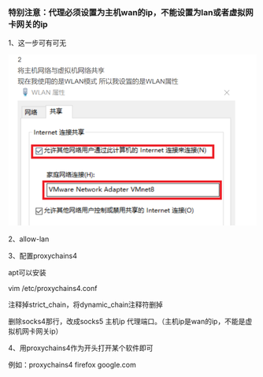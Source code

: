 ### 特别注意：代理必须设置为主机wan的ip，不能设置为lan或者虚拟网卡网关的ip



1、这一步可有可无

![image-20240323151906307](../photo/image-20240323151906307.png)

2、allow-lan

3、配置proxychains4

apt可以安装

vim /etc/proxychains4.conf

注释掉strict_chain，将dynamic_chain注释符删掉

删除socks4那行，改成socks5 主机ip 代理端口。（主机ip是wan的ip，不能是虚拟机网卡网关ip）

4、用proxychains4作为开头打开某个软件即可

例如：proxychains4 firefox google.com